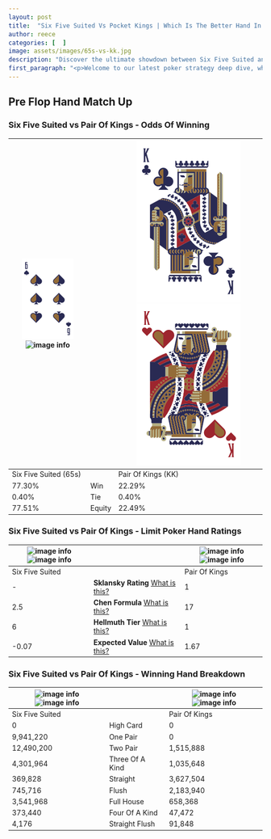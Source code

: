 ```yaml
---
layout: post
title:  "Six Five Suited Vs Pocket Kings | Which Is The Better Hand In Poker? A Complete Guide"
author: reece
categories: [  ]
image: assets/images/65s-vs-kk.jpg
description: "Discover the ultimate showdown between Six Five Suited and Pair Of Kings in poker! Uncover the odds, strategies, and scenarios where one hand triumphs over the other. Get ready to up your poker game with this thrilling analysis."
first_paragraph: "<p>Welcome to our latest poker strategy deep dive, where we're pitting two distinct hands against each other in a high-stakes showdown: Six Five Suited vs Pair Of Kings.</p><p>In the dynamic world of poker, every decision counts, and knowing which hand holds the upper hand is key to your success at the table.</p><p>In this article, we'll dissect these two hands, explore the scenarios where one dominates the other, and equip you with the knowledge to make strategic choices that can tip the odds in your favor.</p><p>Get ready to unravel the intriguing dynamics of these poker hands and elevate your game to new heights.</p>"
---
```




[comment]: # (sp0)

## Pre Flop Hand Match Up

<div class="table hand-ratings" markdown="1"> 



### Six Five Suited vs Pair Of Kings - Odds Of Winning


    
| ![image info](assets/images/hand1/6.png) ![image info](assets/images/hand1/5s.png) |  | ![image info](assets/images/hand2/k.png) ![image info](assets/images/hand2/ko.png) |
| -------- | -------- | -------- |
| Six Five Suited (65s) |  | Pair Of Kings (KK) |
| 77.30% | Win | 22.29% |
| 0.40% | Tie | 0.40% |
| 77.51% | Equity | 22.49% |




[comment]: # (sp1)



### Six Five Suited vs Pair Of Kings - Limit Poker Hand Ratings


    
| ![image info](https://www.riverpairs.com/assets/images/hand1/6.png) ![image info](https://www.riverpairs.com/assets/images/hand1/5s.png) |  | ![image info](https://www.riverpairs.com/assets/images/hand2/k.png) ![image info](https://www.riverpairs.com/assets/images/hand2/ko.png) |
| -------- | -------- | -------- |
| Six Five Suited |  | Pair Of Kings |
| - | **Sklansky Rating** [What is this?](/sklansky-rating-explained) | 1 |
| 2.5 | **Chen Formula** [What is this?](/chen-formula-explained) | 17 |
| 6 | **Hellmuth Tier** [What is this?](/Hellmuth-tier-explained) | 1 |
| -0.07 | **Expected Value** [What is this?](/expected-value-explained) | 1.67 |




[comment]: # (sp2)



### Six Five Suited vs Pair Of Kings - Winning Hand Breakdown


    
| ![image info](https://www.riverpairs.com/assets/images/hand1/6.png) ![image info](https://www.riverpairs.com/assets/images/hand1/5s.png) |  | ![image info](https://www.riverpairs.com/assets/images/hand2/k.png) ![image info](https://www.riverpairs.com/assets/images/hand2/ko.png) |
| -------- | -------- | -------- |
| Six Five Suited |  | Pair Of Kings |
| 0 | High Card | 0 |
| 9,941,220 | One Pair | 0 |
| 12,490,200 | Two Pair | 1,515,888 |
| 4,301,964 | Three Of A Kind | 1,035,648 |
| 369,828 | Straight | 3,627,504 |
| 745,716 | Flush | 2,183,940 |
| 3,541,968 | Full House | 658,368 |
| 373,440 | Four Of A Kind | 47,472 |
| 4,176 | Straight Flush | 91,848 |




[comment]: # (sp3)



</div>

[comment]: # (sp4)



[comment]: # (sp5)

